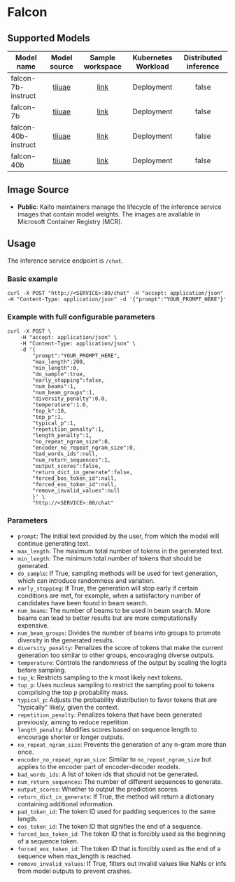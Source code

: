 # Falcon

## Supported Models
|Model name| Model source | Sample workspace|Kubernetes Workload|Distributed inference|
|----|:----:|:----:| :----: |:----: |
|falcon-7b-instruct |[tiiuae](https://huggingface.co/tiiuae/falcon-7b-instruct)|[link](../../../examples/kaito_workspace_falcon_7b-instruct.yaml)|Deployment| false|
|falcon-7b          |[tiiuae](https://huggingface.co/tiiuae/falcon-7b) |[link](../../../examples/kaito_workspace_falcon_7b.yaml)|Deployment| false|
|falcon-40b-instruct|[tiiuae](https://huggingface.co/tiiuae/falcon-40b-instruct) |[link](../../../examples/kaito_workspace_falcon_40b-instruct.yaml)|Deployment| false|
|falcon-40b         |[tiiuae](https://huggingface.co/tiiuae/falcon-40b)|[link](../../../examples/kaito_workspace_falcon_40b.yaml)|Deployment| false|

## Image Source
- **Public**: Kaito maintainers manage the lifecycle of the inference service images that contain model weights. The images are available in Microsoft Container Registry (MCR).

## Usage

The inference service endpoint is `/chat`.

### Basic example
```
curl -X POST "http://<SERVICE>:80/chat" -H "accept: application/json" -H "Content-Type: application/json" -d '{"prompt":"YOUR_PROMPT_HERE"}'
```

### Example with full configurable parameters
```
curl -X POST \
    -H "accept: application/json" \
    -H "Content-Type: application/json" \
    -d '{
        "prompt":"YOUR_PROMPT_HERE",
        "max_length":200,
        "min_length":0,
        "do_sample":true,
        "early_stopping":false,
        "num_beams":1,
        "num_beam_groups":1,
        "diversity_penalty":0.0,
        "temperature":1.0,
        "top_k":10,
        "top_p":1,
        "typical_p":1,
        "repetition_penalty":1,
        "length_penalty":1,
        "no_repeat_ngram_size":0,
        "encoder_no_repeat_ngram_size":0,
        "bad_words_ids":null,
        "num_return_sequences":1,
        "output_scores":false,
        "return_dict_in_generate":false,
        "forced_bos_token_id":null,
        "forced_eos_token_id":null,
        "remove_invalid_values":null
        }' \
        "http://<SERVICE>:80/chat"
```

### Parameters
- `prompt`: The initial text provided by the user, from which the model will continue generating text.
- `max_length`: The maximum total number of tokens in the generated text.
- `min_length`: The minimum total number of tokens that should be generated.
- `do_sample`: If True, sampling methods will be used for text generation, which can introduce randomness and variation.
- `early_stopping`: If True, the generation will stop early if certain conditions are met, for example, when a satisfactory number of candidates have been found in beam search.
- `num_beams`: The number of beams to be used in beam search. More beams can lead to better results but are more computationally expensive.
- `num_beam_groups`: Divides the number of beams into groups to promote diversity in the generated results.
- `diversity_penalty`: Penalizes the score of tokens that make the current generation too similar to other groups, encouraging diverse outputs.
- `temperature`: Controls the randomness of the output by scaling the logits before sampling.
- `top_k`: Restricts sampling to the k most likely next tokens.
- `top_p`: Uses nucleus sampling to restrict the sampling pool to tokens comprising the top p probability mass.
- `typical_p`: Adjusts the probability distribution to favor tokens that are "typically" likely, given the context.
- `repetition_penalty`: Penalizes tokens that have been generated previously, aiming to reduce repetition.
- `length_penalty`: Modifies scores based on sequence length to encourage shorter or longer outputs.
- `no_repeat_ngram_size`: Prevents the generation of any n-gram more than once.
- `encoder_no_repeat_ngram_size`: Similar to `no_repeat_ngram_size` but applies to the encoder part of encoder-decoder models.
- `bad_words_ids`: A list of token ids that should not be generated.
- `num_return_sequences`: The number of different sequences to generate.
- `output_scores`: Whether to output the prediction scores.
- `return_dict_in_generate`: If True, the method will return a dictionary containing additional information.
- `pad_token_id`: The token ID used for padding sequences to the same length.
- `eos_token_id`: The token ID that signifies the end of a sequence.
- `forced_bos_token_id`: The token ID that is forcibly used as the beginning of a sequence token.
- `forced_eos_token_id`: The token ID that is forcibly used as the end of a sequence when max_length is reached.
- `remove_invalid_values`: If True, filters out invalid values like NaNs or infs from model outputs to prevent crashes.
